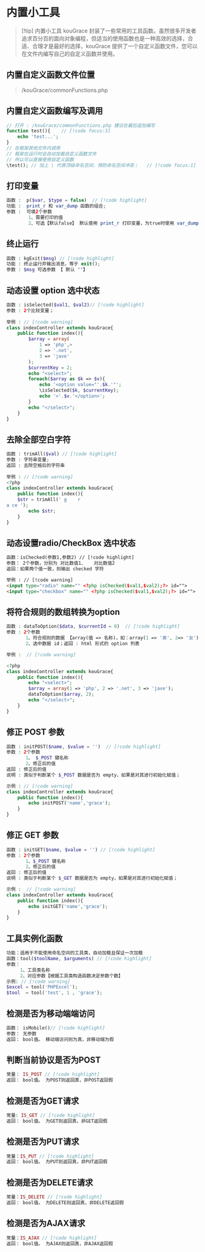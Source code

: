 # 内置小工具

> [!tip] 内置小工具
> kouGrace 封装了一些常用的工具函数。虽然很多开发者追求百分百的面向对象编程，但适当的使用函数也是一种高效的选择，合适、合理才是最好的选择，kouGrace 提供了一个自定义函数文件，您可以在文件内编写自己的自定义函数并使用。

## 内置自定义函数文件位置
> /kouGrace/commonFunctions.php

## 内置自定义函数编写及调用

```php
// 打开 : /kouGrace/commonFunctions.php 建议在最后追加编写
function test(){    // [!code focus:3]
    echo 'test...';
}
// 在框架其他文件内调用
// 框架在运行时会自动加载自定义函数文件
// 所以可以直接使用自定义函数
\test(); // 加上 \ 代表顶级命名空间，预防命名空间冲突；   // [!code focus:1]
```

## 打印变量
```php
函数 :  p($var, $type = false)  // [!code highlight]
功能 :  print_r 和 var_dump 函数的组合;
参数 :  可填2个参数
        1、需要打印的值
        2、可选【默认false】 默认使用 print_r 打印变量，为true时使用 var_dump 打印变量；
```

## 终止运行
```php
函数 : kgExit($msg) // [!code highlight]
功能 : 终止运行并输出消息，等于 exit();  
参数 : $msg 可选参数 【 默认 ""】
```

## 动态设置 option 选中状态
```php
函数 : isSelected($val1, $val2)// [!code highlight]
参数 : 2个比较变量；
 
举例 : // [!code warning] 
class indexController extends kouGrace{
    public function index(){
        $array = array(
            1 => 'php',>
            2 => '.net',
            3 => 'jave'
        );
        $currentKey = 2;
        echo "<select>";
        foreach($array as $k => $v){
            echo '<option value="'.$k.'"';
            \isSelected($k, $currentKey);
            echo '>'.$v.'</option>';
        }
        echo "</select>";
    }
}
```

## 去除全部空白字符
```php
函数 : trimAll($val) // [!code highlight]
参数 : 字符串变量; 
返回 : 去除空格后的字符串
 
举例 : // [!code warning]
<?php
class indexController extends kouGrace{
    public function index(){
    $str = trimAll(' g    r 
a ce ');
        echo $str;
    }
}
```

## 动态设置radio/CheckBox 选中状态
```html
函数：isChecked(参数1,参数2) // [!code highlight]
参数： 2个参数，分别为 对比数值1、   对比数值2
返回：如果两个值一致，则输出 checked 字符

举例 : // [!code warning]
<input type="radio" name="" <?php isChecked($val1,$val2);?> id="">
<input type="checkbox" name="" <?php isChecked($val1,$val2);?> id="">
```

## 将符合规则的数组转换为option
```php
函数 : dataToOption($data, $currentId = 0)  // [!code highlight]
参数 : 2个参数
       1、符合规则的数据 【array(值 => 名称)，如：array(1 => '男', 2=> '女')；】
       2、选中数据 id；返回 : html 形式的 option 列表

举例 :  // [!code warning]

<?php
class indexController extends kouGrace{
    public function index(){
        echo "<select>";
        $array = array(1 => 'php', 2 => '.net', 3 => 'jave');
        dataToOption($array, 2);
        echo "</select>";
    }
}
```       

## 修正 POST 参数
```php
函数 : initPOST($name, $value = '')  // [!code highlight]
参数 : 2个参数 
       1、 $_POST 键名称 
       2、修正后的值
返回 : 修正后的值
说明 : 类似于判断某个 $_POST 数据是否为 empty，如果是对其进行初始化赋值；

示例 : // [!code warning]
class indexController extends kouGrace{
    public function index(){
        echo initPOST('name','grace');
    }
}
```

## 修正 GET 参数
```php
函数 : initGET($name, $value = '') // [!code highlight]
参数 : 2个参数
       1、$_POST 键名称 
       2、修正后的值
返回 : 修正后的值
说明 : 类似于判断某个 $_GET 数据是否为 empty，如果是对其进行初始化赋值；

示例 :  // [!code warning]
class indexController extends kouGrace{
    public function index(){
        echo initGET('name','grace');
    }
}
```

## 工具实例化函数
```php
功能：适用于不能使用命名空间的工具类，自动加载且保证一次加载
函数：tool($toolName, $arguments) // [!code highlight]
参数：
     1、工具类名称 
     2、对应参数【根据工具类构造函数决定参数个数】
示例: // [!code warning]
$excel = tool('PHPExcel');
$tool  = tool('test', 1 , 'grace');
```

## 检测是否为移动端端访问
```php
函数： isMobile()// [!code highlight]
参数： 无参数
返回： bool值。 移动端访问则为真，非移动端为假
```

## 判断当前协议是否为POST
```php
常量： IS_POST // [!code highlight] 
返回： bool值。 为POST则返回真，非POST返回假
```

## 检测是否为GET请求
```php
常量: IS_GET // [!code highlight] 
返回： bool值。 为GET则返回真，非GET返回假
```
## 检测是否为PUT请求
```php
常量：IS_PUT // [!code highlight] 
返回： bool值。 为PUT则返回真，非PUT返回假
```

## 检测是否为DELETE请求
```php
常量：IS_DELETE // [!code highlight] 
返回： bool值。 为DELETE则返回真，非DELETE返回假
```

## 检测是否为AJAX请求
```php
常量：IS_AJAX // [!code highlight] 
返回： bool值。 为AJAX则返回真，非AJAX返回假
```
 